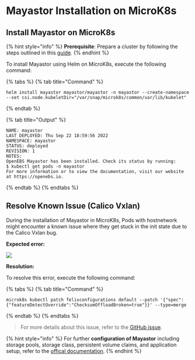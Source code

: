 # Mayastor Installation on MicroK8s

## Install Mayastor on MicroK8s

{% hint style="info" %}
**Prerequisite**: Prepare a cluster by following the steps outlined in this [guide](https://mayastor.gitbook.io/introduction/quickstart/preparing-the-cluster).
{% endhint %}

To install Mayastor using Helm on MicroK8s, execute the following command:

{% tabs %}
{% tab title="Command" %}
```text 
helm install mayastor mayastor/mayastor -n mayastor --create-namespace  --set csi.node.kubeletDir="/var/snap/microk8s/common/var/lib/kubelet"
```
{% endtab %}

{% tab title="Output" %}
```text
NAME: mayastor
LAST DEPLOYED: Thu Sep 22 18:59:56 2022
NAMESPACE: mayastor
STATUS: deployed
REVISION: 1
NOTES:
OpenEBS Mayastor has been installed. Check its status by running:
$ kubectl get pods -n mayastor
For more information or to view the documentation, visit our website at https://openebs.io.
```
{% endtab %}
{% endtabs %}

## Resolve Known Issue (Calico Vxlan)

During the installation of Mayastor in MicroK8s, Pods with hostnetwork might encounter a known issue where they get stuck in the init state due to the Calico Vxlan bug.

**Expected error:**

![](https://hackmd.io/_uploads/Syigxz7u3.png)

**Resolution:**

To resolve this error, execute the following command:

{% tabs %}
{% tab title="Command" %}

```text
microk8s kubectl patch felixconfigurations default --patch '{"spec":{"featureDetectOverride":"ChecksumOffloadBroken=true"}}' --type=merge
```
{% endtab %}
{% endtabs %}

> For more details about this issue, refer to the [GitHub issue](https://github.com/canonical/microk8s/issues/3695).

{% hint style="info" %}
For further **configuration of Mayastor** including storage pools, storage class, persistent volume claims, and application setup, refer to the [offical documentation](https://mayastor.gitbook.io/introduction/quickstart/configure-mayastor). 
{% endhint %}

